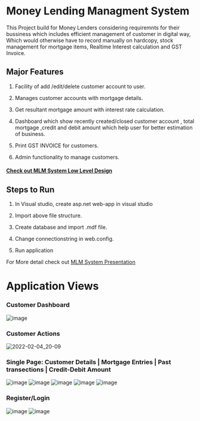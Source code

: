# Money Lending Managment System

This Project build for Money Lenders considering requiremnts for their bussiness which includes efficient management of customer in digital way, Which would otherwise have to record manually on hardcopy, stock management for mortgage items, Realtime Interest calculation and GST Invoice.

## Major Features
1. Facility of add /edit/delete customer account  to user.

2. Manages  customer accounts  with mortgage details.

3. Get resultant mortgage amount with interest rate calculation.

4. Dashboard which show recently created/closed customer account , total mortgage  ,credit and debit amount which help user for better estimation of business.

5. Print GST INVOICE for customers.

6. Admin functionality to manage customers.

#### [Check out MLM System Low Level Design](https://github.com/parth-np/MLM_Docs)

## Steps to Run

1. In Visual studio, create asp.net web-app in visual studio

2. Import above file structure.

3. Create database and import .mdf file.

4. Change connectionstring in web.config.

5. Run application

For More detail check out [MLM System Presentation](https://docs.google.com/presentation/d/1G0j-eLCcpLxe6EjxcIM7J2vWHdtOdhOTfmnqN8kkSb4/edit?usp=sharing)


# Application Views

### Customer Dashboard
![image](https://user-images.githubusercontent.com/25721103/152548777-889a1744-a452-49f9-adc7-ca3b97473edf.png)

### Customer Actions
![2022-02-04_20-09](https://user-images.githubusercontent.com/25721103/152547715-10adee2d-bdd1-453c-a4db-2b128c99ea9d.png)

### Single Page: Customer Details | Mortgage Entries | Past transections | Credit-Debit Amount
![image](https://user-images.githubusercontent.com/25721103/152548515-e0218aff-772a-44f8-85f5-8241abd27fac.png)
![image](https://user-images.githubusercontent.com/25721103/152548542-e26430fb-fd2b-4852-9122-e645cc0c070d.png)
![image](https://user-images.githubusercontent.com/25721103/152548561-007dc937-7a30-4df9-8aab-15a20c3b0815.png)
![image](https://user-images.githubusercontent.com/25721103/152548589-e7a82509-17d9-4230-ab16-e7488a4065ca.png)
![image](https://user-images.githubusercontent.com/25721103/152548621-ec9a3703-dfe0-49de-8f9d-02cacb63bb99.png)

### Register/Login

![image](https://user-images.githubusercontent.com/25721103/152549499-143e8a4c-6458-4d28-9df6-4dca5cbe00ea.png) ![image](https://user-images.githubusercontent.com/25721103/152549535-96b9cda6-5448-4575-9f24-51a228b3696b.png)


